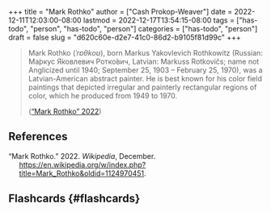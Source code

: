 +++
title = "Mark Rothko"
author = ["Cash Prokop-Weaver"]
date = 2022-12-11T12:03:00-08:00
lastmod = 2022-12-17T13:54:15-08:00
tags = ["has-todo", "person", "has-todo", "person"]
categories = ["has-todo", "person"]
draft = false
slug = "d620c60e-d2e7-41c0-86d2-b9105f81d99c"
+++

> Mark Rothko (_ˈrɒθkoʊ_), born Markus Yakovlevich Rothkowitz (Russian: Ма́ркус Я́ковлевич Ротко́вич, Latvian: Markuss Rotkovičs; name not Anglicized until 1940; September 25, 1903 – February 25, 1970), was a Latvian-American abstract painter. He is best known for his color field paintings that depicted irregular and painterly rectangular regions of color, which he produced from 1949 to 1970.
>
> (<a href="#citeproc_bib_item_1">“Mark Rothko” 2022</a>)

## References

<style>.csl-entry{text-indent: -1.5em; margin-left: 1.5em;}</style><div class="csl-bib-body">
  <div class="csl-entry"><a id="citeproc_bib_item_1"></a>“Mark Rothko.” 2022. <i>Wikipedia</i>, December. <a href="https://en.wikipedia.org/w/index.php?title=Mark_Rothko&oldid=1124970451">https://en.wikipedia.org/w/index.php?title=Mark_Rothko&#38;oldid=1124970451</a>.</div>
</div>


## Flashcards {#flashcards}
